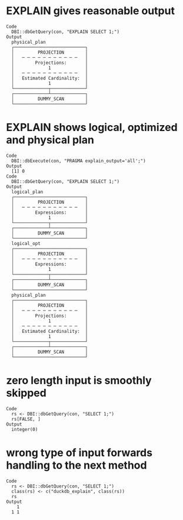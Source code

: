 # EXPLAIN gives reasonable output

    Code
      DBI::dbGetQuery(con, "EXPLAIN SELECT 1;")
    Output
      physical_plan
      ┌───────────────────────────┐
      │         PROJECTION        │
      │   ─ ─ ─ ─ ─ ─ ─ ─ ─ ─ ─   │
      │        Projections:       │
      │             1             │
      │   ─ ─ ─ ─ ─ ─ ─ ─ ─ ─ ─   │
      │   Estimated Cardinality:  │
      │             1             │
      └─────────────┬─────────────┘
      ┌─────────────┴─────────────┐
      │         DUMMY_SCAN        │
      └───────────────────────────┘

# EXPLAIN shows logical, optimized and physical plan

    Code
      DBI::dbExecute(con, "PRAGMA explain_output='all';")
    Output
      [1] 0
    Code
      DBI::dbGetQuery(con, "EXPLAIN SELECT 1;")
    Output
      logical_plan
      ┌───────────────────────────┐
      │         PROJECTION        │
      │   ─ ─ ─ ─ ─ ─ ─ ─ ─ ─ ─   │
      │        Expressions:       │
      │             1             │
      └─────────────┬─────────────┘
      ┌─────────────┴─────────────┐
      │         DUMMY_SCAN        │
      └───────────────────────────┘
      logical_opt
      ┌───────────────────────────┐
      │         PROJECTION        │
      │   ─ ─ ─ ─ ─ ─ ─ ─ ─ ─ ─   │
      │        Expressions:       │
      │             1             │
      └─────────────┬─────────────┘
      ┌─────────────┴─────────────┐
      │         DUMMY_SCAN        │
      └───────────────────────────┘
      physical_plan
      ┌───────────────────────────┐
      │         PROJECTION        │
      │   ─ ─ ─ ─ ─ ─ ─ ─ ─ ─ ─   │
      │        Projections:       │
      │             1             │
      │   ─ ─ ─ ─ ─ ─ ─ ─ ─ ─ ─   │
      │   Estimated Cardinality:  │
      │             1             │
      └─────────────┬─────────────┘
      ┌─────────────┴─────────────┐
      │         DUMMY_SCAN        │
      └───────────────────────────┘

# zero length input is smoothly skipped

    Code
      rs <- DBI::dbGetQuery(con, "SELECT 1;")
      rs[FALSE, ]
    Output
      integer(0)

# wrong type of input forwards handling to the next method

    Code
      rs <- DBI::dbGetQuery(con, "SELECT 1;")
      class(rs) <- c("duckdb_explain", class(rs))
      rs
    Output
        1
      1 1
      

